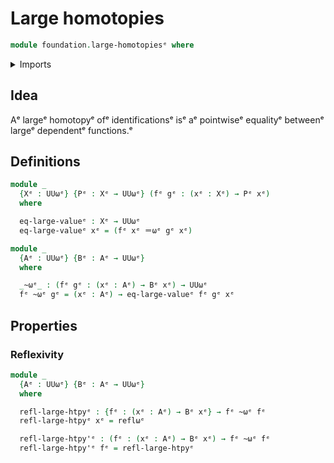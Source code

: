 # Large homotopies

```agda
module foundation.large-homotopiesᵉ where
```

<details><summary>Imports</summary>

```agda
open import foundation.large-identity-typesᵉ
open import foundation.universe-levelsᵉ
```

</details>

## Idea

Aᵉ largeᵉ homotopyᵉ ofᵉ identificationsᵉ isᵉ aᵉ pointwiseᵉ equalityᵉ betweenᵉ largeᵉ
dependentᵉ functions.ᵉ

## Definitions

```agda
module _
  {Xᵉ : UUωᵉ} {Pᵉ : Xᵉ → UUωᵉ} (fᵉ gᵉ : (xᵉ : Xᵉ) → Pᵉ xᵉ)
  where

  eq-large-valueᵉ : Xᵉ → UUωᵉ
  eq-large-valueᵉ xᵉ = (fᵉ xᵉ ＝ωᵉ gᵉ xᵉ)
```

```agda
module _
  {Aᵉ : UUωᵉ} {Bᵉ : Aᵉ → UUωᵉ}
  where

  _~ωᵉ_ : (fᵉ gᵉ : (xᵉ : Aᵉ) → Bᵉ xᵉ) → UUωᵉ
  fᵉ ~ωᵉ gᵉ = (xᵉ : Aᵉ) → eq-large-valueᵉ fᵉ gᵉ xᵉ
```

## Properties

### Reflexivity

```agda
module _
  {Aᵉ : UUωᵉ} {Bᵉ : Aᵉ → UUωᵉ}
  where

  refl-large-htpyᵉ : {fᵉ : (xᵉ : Aᵉ) → Bᵉ xᵉ} → fᵉ ~ωᵉ fᵉ
  refl-large-htpyᵉ xᵉ = reflωᵉ

  refl-large-htpy'ᵉ : (fᵉ : (xᵉ : Aᵉ) → Bᵉ xᵉ) → fᵉ ~ωᵉ fᵉ
  refl-large-htpy'ᵉ fᵉ = refl-large-htpyᵉ
```